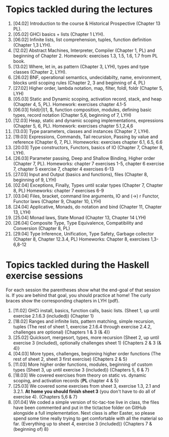 # Topics tackled during the lectures

1. [04.02] Introduction to the course & Historical Prospective (Chapter 13 PL).
1. [05.02] GHCi basics + lists (Chapter 1 LYH).
1. [06.02] Infinite lists, list comprehension, tuples, function definition (Chapter 1,3 LYH).
1. [12.02] Abstract Machines, Interpreter, Compiler (Chapter 1, PL) and beginning of Chapter 2.
   Homework: exercises 1.3, 1.5, 1.6, 1.7 from PL book.
1. [13.02] Where, let in, as pattern (Chapter 3, LYH), types and type classes (Chapter 2, LYH).
1. [26.02] BNF, operational semantics, undecidabilty, name, environment, blocks
   until scoping rules (Chapter 2, 3 and beginning of 4, PL)
1. [27.02] Higher order, lambda notation, map, filter, foldl, foldr (Chapter 5, LYH)
1. [05.03] Static and Dynamic scoping, activation record, stack, and heap (Chapter 4, 5, PL).
   Homework: exercises chapter 4.1-5
1. [06.03] fold(r|l)1, $, function composition, modules, defining basic types,
	 record notation  (Chapter 5,6, beginning of 7, LYH)
1. [12.03] Heap, static and dynamic scoping implementations, expressions (Chapter 5, 6, PL).
	 Homework: exercises chapter 5.1,2,4,6
1. [13.03] Type parameters, classes and instances (Chapter 7, LYH).
1. [19.03] Expressions, Commands, Tail recursion, Passing by value and reference (Chapter 6, 7, PL).
   Homeworks: exercises chapter 6.1, 6.5, 6.6
1. [20.03] Type constructors, Functors, basics of IO (Chapter 7, Chapter 8, LYH).
1. [26.03] Parameter passing, Deep and Shallow Binding, Higher order (Chapter 7, PL).
	 Homeworks: chapter 7 exercises 1-5, chapter 6 exercise 7, chapter 5 exercise 7,
	 chapter 4 exercises 6-13
1. [27.03] Input and Output (basics and functions), files (Chapter 8, beginning of 9, LYH)
1. [02.04] Exceptions, Finally, Types until scalar types (Chapter 7, Chapter 8, PL)
   Homeworks: chapter 7 exercises 6-9
1. [03.04] Files, bracket, command line arguments, IO and (->) r Functor, Functor laws
   (Chapter 9, Chapter 10, LYH)
1. [24.04] Applicative, Monads, do notation and bind (Chapter 11, Chapter 13, LYH)
1. [25.04] Monad laws, State Monad (Chapter 13, Chapter 14 LYH)
1. [26.04] Composite Type, Type Equivalence, Compatibility and Conversion (Chapter 8, PL)
1. [29.04] Type Inference, Unification, Type Safety, Garbage collector (Chapter 8, Chapter 12.3.4, PL)
   Homeworks: Chapter 8, exercises 1,3-6,8-12
	

# Topics tackled during the Haskell exercise sessions
For each session the parentheses show what the end-goal of that session is. If you are behind that goal, you should practice at home! The curly braces show the corresponding chapters in LYH (pdf).

1. [11.02] GHCi install, basics, function calls, basic lists. (Sheet 1, up until exercise 2.1.6.3 (included)) {Chapter 1}
1. [18.02] Ranges and infinite lists, pattern matching, simple recursion, tuples (The rest of sheet 1, exercise 2.1.6.4 through exercise 2.4.2, challenges are optional) {Chapters 1 & 3 (& 4)}
1. [25.02] Quicksort, mergesort, types, more recursion (Sheet 2, up until exercise 3 (included), optionally challenges sheet 1) {Chapters 2 & 3 (& 4)}
1. [04.03] More types, challenges, beginning higher order functions (The rest of sheet 2, sheet 3 first exercise) {Chapters 2 & 5}
1. [11.03] More higher order functions, modules, beginning of custom types (Sheet 3, up until exercise 3 (included)) {Chapters 5, 6 & 7}
1. [18.03] We covered exercises from theory on static vs. dynamic scoping, and activation records {**PL** chapter 4 & 5}
1. [25.03] We covered some exercises from sheet 3, exercise 1.3, 2.1 and 3.2.1. **At home you should finish sheet 3** (you don't have to do all of exercise 4). {Chapters 5,6 & 7}
1. [01.04] We coded a simple version of tic-tac-toe live in class, the files have been commented and put in the tictactoe folder on GitHub alongside a full implementation. Next class is after Easter, so please spend some time really trying to get comfortable with all the material so far. (Everything up to sheet 4, exercise 3 (included)) {Chapters 7 & (beginning of) 8}
